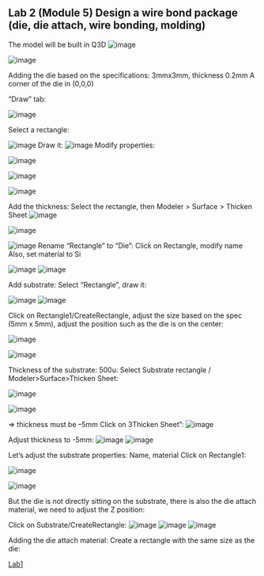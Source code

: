 
## Lab 2 (Module 5) Design a wire bond package (die, die attach, wire bonding, molding)

The model will be built in Q3D 
![image](https://github.com/user-attachments/assets/a410152a-0c3c-43d5-a6bf-f40e39225094)


![image](https://github.com/user-attachments/assets/c43094d7-31e0-4d86-8053-33402b8190f8)

Adding the die based on the specifications:
3mmx3mm, thickness 0.2mm
A corner of the die in (0,0,0)

“Draw” tab:

![image](https://github.com/user-attachments/assets/7fc1b8ba-d2bc-4a36-99da-4e5f84476642)

Select a rectangle:

![image](https://github.com/user-attachments/assets/8e070e95-49a7-47d8-9581-da8126605655)
Draw it:
![image](https://github.com/user-attachments/assets/119d79d9-7e84-4158-94b5-ba64b0ab97ff)
Modify properties:

![image](https://github.com/user-attachments/assets/49623f1a-f4b3-471f-828a-043aa4dd9e0f)

![image](https://github.com/user-attachments/assets/5d02aae4-d6cc-4c4d-9b0a-c88091939e46)

![image](https://github.com/user-attachments/assets/fd9e30d7-2f2a-4a5f-9d05-1d72fe5f0289)

Add the thickness:
Select the rectangle, then
Modeler > Surface > Thicken Sheet
![image](https://github.com/user-attachments/assets/69404a9a-6cd4-4a3c-901c-53c931f3f192)

![image](https://github.com/user-attachments/assets/542cfa55-ba50-4111-95e1-7b84345fa860)

![image](https://github.com/user-attachments/assets/ba21b5a0-bb11-4849-92f7-b81875cfe10c)
Rename “Rectangle” to “Die”:
Click on Rectangle, modify name
Also, set material to Si

![image](https://github.com/user-attachments/assets/97a6a2ba-3fa3-4457-84c1-5e3d71efddc6)
![image](https://github.com/user-attachments/assets/c23f5ce9-b933-4ff1-ac39-5232b3d8573c)


Add substrate:
Select “Rectangle”, draw it:


![image](https://github.com/user-attachments/assets/983e1f87-0b75-4e67-a099-05326a09faad)
![image](https://github.com/user-attachments/assets/f3518ae2-3583-4595-9814-9f25fe04552d)

Click on Rectangle1/CreateRectangle, adjust the size based on the spec (5mm x 5mm), adjust the position such as the die is on the center:

![image](https://github.com/user-attachments/assets/f5686aec-69af-4943-a675-70a659c9defb)

![image](https://github.com/user-attachments/assets/cdf34ad5-67b1-4d9a-ad20-3884e8a6ba8d)


Thickness of the substrate: 500u:
Select Substrate rectangle / Modeler>Surface>Thicken Sheet:

![image](https://github.com/user-attachments/assets/aceea74e-24c2-4c9e-ad5b-60e4cc140a34)

![image](https://github.com/user-attachments/assets/97cceb4a-5467-4304-8490-93878c783224)

=> thickness must be –5mm
Click on 3Thicken Sheet”:
![image](https://github.com/user-attachments/assets/24f8abb9-47a9-4577-923d-b155dd3f67da)

Adjust thickness to -5mm:
![image](https://github.com/user-attachments/assets/b702fe8e-2202-4c07-b304-574c5892f8a2)
![image](https://github.com/user-attachments/assets/2c75dfbb-3173-4f7a-a2e7-aa64997b1500)

Let’s adjust the substrate properties: Name, material
Click on Rectangle1:

![image](https://github.com/user-attachments/assets/95d010a4-4474-4cef-b335-6b3747fdfcd0)

![image](https://github.com/user-attachments/assets/fa62aec0-5313-4b44-b7b2-79d5d445f943)


But the die is not directly sitting on the substrate, there is also the die attach material, we need to adjust the Z position:

Click on Substrate/CreateRectangle:
![image](https://github.com/user-attachments/assets/194cc3b0-12e1-4354-8bdb-27692731e4d2)
![image](https://github.com/user-attachments/assets/dc7da8f5-5514-40d4-a014-fcf40f749bc1)
![image](https://github.com/user-attachments/assets/68af986c-3cc7-4889-9e29-e11cb7ca469e)

Adding the die attach material:
Create a rectangle with the same size as the die:


[Lab1](Picture1.png)
